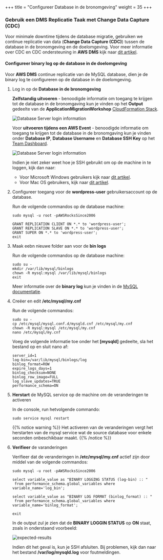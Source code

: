 +++
title = "Configureer Database in de bronomgeving"
weight = 35
+++

### Gebruik een DMS Replicatie Taak met Change Data Capture (CDC)

Voor minimale downtime tijdens de database migratie, gebruiken we continue replicatie van data (**Change Data Capture (CDC)**) tussen de database in de bronomgeving en de doelomgeving. Voor meer informatie over CDC en CDC ondersteuning in **AWS DMS** kijk naar <a href="https://aws.amazon.com/blogs/database/aws-dms-now-supports-native-cdc-support/" target="_blank">dit artikel</a>.

#### Configureer binary log op de database in de doelomgeving

Voor **AWS DMS** continue replicatie van de MySQL database, dien je de binary log te configureren op de database in de doelomgeving.

1. Log in op de **Database in de bronomgeving**

    **Zelfstandig uitvoeren** - benoodigde informatie om toegang te krijgen tot de database in de bronomgaving kun je vinden op het **Output** gedeelte van de **ApplicationMigrationWorkshop** <a href="https://us-west-2.console.aws.amazon.com/cloudformation/home?region=us-west-2#/" target="_blank">CloudFormation Stack</a>.

    ![Database Server login information](/db-mig/db-server-ssh-self-paced.png)    

    Voor **uitvoeren tijdens een AWS Event** - benoodigde informatie om toegang te krijgen tot de database in de bronomgaving kun je vinden onder **Database IP**, **Database Username** en **Database SSH Key** op het <a href="https://dashboard.eventengine.run/dashboard" target="_blank">Team Dashboard</a>.

    ![Database Server login information](/db-mig/db-server-ssh-event.png)

    Indien je niet zeker weet hoe je SSH gebruikt om op de machine in te loggen, kijk dan naar:
    - Voor Microsoft Windows gebruikers kijk naar <a href="https://docs.aws.amazon.com/AWSEC2/latest/UserGuide/putty.html" target="_blank">dit artikel</a>.  
    - Voor Mac OS gebruikers, kijk naar <a href="https://docs.aws.amazon.com/quickstarts/latest/vmlaunch/step-2-connect-to-instance.html#sshclient" target="_blank">dit artikel</a>.

2. Configureer toegang voor de **wordpress-user** gebruikersaccount op de database.

    Run de volgende commandos op de database machine:

    ```
    sudo mysql -u root -pAWSRocksSince2006

    GRANT REPLICATION CLIENT ON *.* to 'wordpress-user';
    GRANT REPLICATION SLAVE ON *.* to 'wordpress-user';
    GRANT SUPER ON *.* to 'wordpress-user';
    exit
    ```

3. Maak eebn nieuwe folder aan voor de **bin logs** 

    Run de volgende commandos op de database machine:

    ```
    sudo su - 
    mkdir /var/lib/mysql/binlogs
    chown -R mysql:mysql /var/lib/mysql/binlogs
    exit
    ```

    Meer informatie over de **binary log** kun je vinden in de <a href="https://dev.mysql.com/doc/refman/8.0/en/binary-log.html" target="_blank">MySQL documentatie</a>.

4. Creëer en edit **/etc/mysql/my.cnf**

    Run de volgende commandos:

    ```
    sudo su -
    cp /etc/mysql/mysql.conf.d/mysqld.cnf /etc/mysql/my.cnf
    chown -R mysql:mysql /etc/mysql/my.cnf
    nano /etc/mysql/my.cnf
    ```

    Voeg de volgende informatie toe onder het **[mysqld]** gedeelte, sla het bestand op en sluit nano af:



    ```
    server_id=1
    log-bin=/var/lib/mysql/binlogs/log
    binlog_format=ROW
    expire_logs_days=1
    binlog_checksum=NONE
    binlog_row_image=FULL
    log_slave_updates=TRUE
    performance_schema=ON
    ```


5. **Herstart** de MySQL service op de machine om de veranderingen te activeren

    In de console, run hetvolgende commando:

    ```
    sudo service mysql restart
    ```

    {{% notice warning %}}
Het activeren van de veranderingen vergt het herstarten van de mysql service wat de source database voor enkele seconden onbeschikbaar maakt.
{{% /notice %}}    

1. **Verifieer** de varanderingen

    Verifieer dat de veranderingen in **/etc/mysql/my.cnf** actief zijn door middel van de volgende commandos:

    ```
    sudo mysql -u root -pAWSRocksSince2006

    select variable_value as "BINARY LOGGING STATUS (log-bin) :: "
     from performance_schema.global_variables where variable_name='log_bin';

    select variable_value as "BINARY LOG FORMAT (binlog_format) :: "
     from performance_schema.global_variables where variable_name='binlog_format';

    exit
    ```

    In de output zul je zien dat de **BINARY LOGGIN STATUS** op **ON** staat, zoals in onderstaand voorbeeld:
    
    ![expected-results](/db-mig/bin-log-verificaion.png)

    Indien dit het geval is, kun je SSH afsluiten. Bij problemen, kijk dan naar het bestand **/var/log/mysqld.log** voor foutmeldingen.